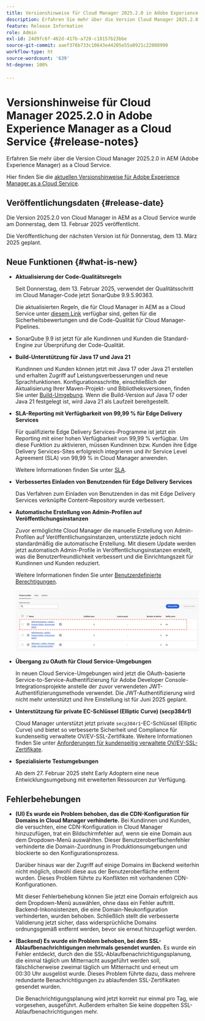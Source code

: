 ```yaml
---
title: Versionshinweise für Cloud Manager 2025.2.0 in Adobe Experience Manager as a Cloud Service
description: Erfahren Sie mehr über die Version Cloud Manager 2025.2.0 in AEM as a Cloud Service.
feature: Release Information
role: Admin
exl-id: 24d9fc6f-462d-417b-a728-c18157b23bbe
source-git-commit: aaef376b733c10643e44205e55a0921c22008990
workflow-type: ht
source-wordcount: '639'
ht-degree: 100%

---
```


# Versionshinweise für Cloud Manager 2025.2.0 in Adobe Experience Manager as a Cloud Service {#release-notes}

<!-- https://wiki.corp.adobe.com/pages/viewpage.action?pageId=3389843928 -->

Erfahren Sie mehr über die Version Cloud Manager 2025.2.0 in AEM (Adobe Experience Manager) as a Cloud Service.


Hier finden Sie die [aktuellen Versionshinweise für Adobe Experience Manager as a Cloud Service](/help/release-notes/release-notes-cloud/release-notes-current.md).

## Veröffentlichungsdaten {#release-date}

Die Version 2025.2.0 von Cloud Manager in AEM as a Cloud Service wurde am Donnerstag, dem 13. Februar 2025 veröffentlicht.

Die Veröffentlichung der nächsten Version ist für Donnerstag, dem 13. März 2025 geplant.

## Neue Funktionen {#what-is-new}

* **Aktualisierung der Code-Qualitätsregeln**

  Seit Donnerstag, dem 13. Februar 2025, verwendet der Qualitätsschritt im Cloud Manager-Code jetzt SonarQube 9.9.5.90363.

  Die aktualisierten Regeln, die für Cloud Manager in AEM as a Cloud Service unter [diesem Link](/help/implementing/cloud-manager/code-quality-testing.md#understanding-code-quality-rules) verfügbar sind, gelten für die Sicherheitsbewertungen und die Code-Qualität für Cloud Manager-Pipelines.

* SonarQube 9.9 ist jetzt für alle Kundinnen und Kunden die Standard-Engine zur Überprüfung der Code-Qualität.

* **Build-Unterstützung für Java 17 und Java 21**

  Kundinnen und Kunden können jetzt mit Java 17 oder Java 21 erstellen und erhalten Zugriff auf Leistungsverbesserungen und neue Sprachfunktionen. Konfigurationsschritte, einschließlich der Aktualisierung Ihrer Maven-Projekt- und Bibliotheksversionen, finden Sie unter [Build-Umgebung](/help/implementing/cloud-manager/getting-access-to-aem-in-cloud/build-environment-details.md). Wenn die Build-Version auf Java 17 oder Java 21 festgelegt ist, wird Java 21 als Laufzeit bereitgestellt.

* **SLA-Reporting mit Verfügbarkeit von 99,99 % für Edge Delivery Services**

  Für qualifizierte Edge Delivery Services-Programme ist jetzt ein Reporting mit einer hohen Verfügbarkeit von 99,99 % verfügbar. Um diese Funktion zu aktivieren, müssen Kundinnen bzw. Kunden ihre Edge Delivery Services-Sites erfolgreich integrieren und ihr Service Level Agreement (SLA) von 99,99 % in Cloud Manager anwenden.

  Weitere Informationen finden Sie unter [SLA](/help/implementing/cloud-manager/getting-access-to-aem-in-cloud/creating-production-programs.md#sla).

* **Verbessertes Einladen von Benutzenden für Edge Delivery Services**

  Das Verfahren zum Einladen von Benutzenden in das mit Edge Delivery Services verknüpfte Content-Repository wurde verbessert. <!-- CMGR-65331 -->

* **Automatische Erstellung von Admin-Profilen auf Veröffentlichungsinstanzen**

  Zuvor ermöglichte Cloud Manager die manuelle Erstellung von Admin-Profilen auf Veröffentlichungsinstanzen, unterstützte jedoch nicht standardmäßig die automatische Erstellung. Mit diesem Update werden jetzt automatisch Admin-Profile in Veröffentlichungsinstanzen erstellt, was die Benutzerfreundlichkeit verbessert und die Einrichtungszeit für Kundinnen und Kunden reduziert.

  Weitere Informationen finden Sie unter [Benutzerdefinierte Berechtigungen](/help/implementing/cloud-manager/custom-permissions.md).

  ![Filtern von Pipeline-Aktivitäten](/help/implementing/cloud-manager/release-notes/assets/product-profiles.png)

* **Übergang zu OAuth für Cloud Service-Umgebungen**

  In neuen Cloud Service-Umgebungen wird jetzt die OAuth-basierte Service-to-Service-Authentifizierung für Adobe Developer Console-Integrationsprojekte anstelle der zuvor verwendeten JWT-Authentifizierungsmethode verwendet. Die JWT-Authentifizierung wird nicht mehr unterstützt und ihre Einstellung ist für Juni 2025 geplant.

* **Unterstützung für private EC-Schlüssel (Elliptic Curve) (secp384r1)**

  Cloud Manager unterstützt jetzt private `secp384r1`-EC-Schlüssel (Elliptic Curve) und bietet so verbesserte Sicherheit und Compliance für kundenseitig verwaltete OV/EV-SSL-Zertifikate.
Weitere Informationen finden Sie unter [Anforderungen für kundenseitig verwaltete OV/EV-SSL-Zertifikate](/help/implementing/cloud-manager/managing-ssl-certifications/introduction-to-ssl-certificates.md#requirements). <!-- CMGR-63636 -->

* **Spezialisierte Testumgebungen**

  Ab dem 27. Februar 2025 steht Early Adoptern eine neue Entwicklungsumgebung mit erweiterten Ressourcen zur Verfügung.


<!--
## Early adoption program {#early-adoption}

Be a part of Cloud Manager's early adoption program and have a chance to test upcoming features. -->


## Fehlerbehebungen

* **(UI) Es wurde ein Problem behoben, das die CDN-Konfiguration für Domains in Cloud Manager verhinderte.**
Bei Kundinnen und Kunden, die versuchten, eine CDN-Konfiguration in Cloud Manager hinzuzufügen, trat ein Bildschirmfehler auf, wenn sie eine Domain aus dem Dropdown-Menü auswählten. Dieser Benutzeroberflächenfehler verhinderte die Domain-Zuordnung in Produktionsumgebungen und blockierte so den Konfigurationsprozess.

  Darüber hinaus war der Zugriff auf einige Domains im Backend weiterhin nicht möglich, obwohl diese aus der Benutzeroberfläche entfernt wurden. Dieses Problem führte zu Konflikten mit vorhandenen CDN-Konfigurationen.

  Mit dieser Fehlerbehebung können Sie jetzt eine Domain erfolgreich aus dem Dropdown-Menü auswählen, ohne dass ein Fehler auftritt. Backend-Inkonsistenzen, die eine Domain-Neukonfiguration verhinderten, wurden behoben. Schließlich stellt die verbesserte Validierung jetzt sicher, dass widersprüchliche Domains ordnungsgemäß entfernt werden, bevor sie erneut hinzugefügt werden.<!-- CMGR-64888 -->
* **(Backend) Es wurde ein Problem behoben, bei dem SSL-Ablaufbenachrichtigungen mehrmals gesendet wurden.**
Es wurde ein Fehler entdeckt, durch den die SSL-Ablaufbenachrichtigungsplanung, die einmal täglich um Mitternacht ausgeführt werden soll, fälschlicherweise zweimal täglich um Mitternacht und erneut um 00:30 Uhr ausgelöst wurde. Dieses Problem führte dazu, dass mehrere redundante Benachrichtigungen zu ablaufenden SSL-Zertifikaten gesendet wurden.

  Die Benachrichtigungsplanung wird jetzt korrekt nur einmal pro Tag, wie vorgesehen, ausgeführt. Außerdem erhalten Sie keine doppelten SSL-Ablaufbenachrichtigungen mehr. <!-- CMGR-64748 -->




<!-- ## Known issues {#known-issues} -->
